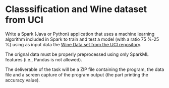 ﻿# Classsification and Wine dataset from UCI

Write a Spark (Java or Python) application that uses a machine learning algorithm included in Spark to train and test a model (with a ratio 75 %-25 %) using as input data the  [Wine Data set from the UCI repository](https://archive.ics.uci.edu/ml/datasets/Wine).  

The orignal data must be properly preprocessed using only SparkML features (i.e., Pandas is not allowed).

The deliverable of the task will be a ZIP file containing the program, the data file and a screen capture of the program output (the part printing the accuracy value).

